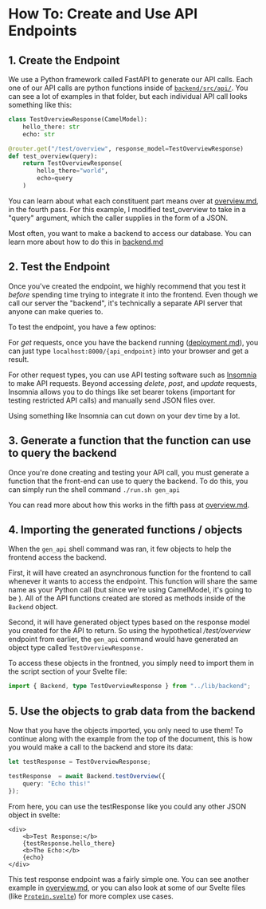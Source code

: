 ﻿# How To: Create and Use API Endpoints

## 1. Create the Endpoint
We use a Python framework called FastAPI to generate our API calls. Each one of our API calls are python functions inside of [`backend/src/api/`](../backend/src/api/). You can see a lot of examples in that folder, but each individual API call looks something like this:

```python
class TestOverviewResponse(CamelModel):
    hello_there: str
    echo: str

@router.get("/test/overview", response_model=TestOverviewResponse)
def test_overview(query):
	return TestOverviewResponse(
        hello_there="world",
        echo=query
    )
```

You can learn about what each constituent part means over at [overview.md](overview.md), in the fourth pass. For this example, I modified test_overview to take in a "query" argument, which the caller supplies in the form of a JSON.

Most often, you want to make a backend to access our database. You can learn more about how to do this in [backend.md](backend.md)


## 2. Test the Endpoint

Once you've created the endpoint, we highly recommend that you test it *before* spending time trying to integrate it into the frontend. Even though we call our server the "backend", it's technically a separate API server that anyone can make queries to.

To test the endpoint, you have a few optinos:

For *get* requests, once you have the backend running ([deployment.md]('deployment.md')), you can just type `localhost:8000/{api_endpoint}` into your browser and get a result.

For other request types, you can use API testing software such as [Insomnia](https://insomnia.rest/) to make API requests. Beyond accessing *delete*, *post*, and *update* requests, Insomnia allows you to do things like set bearer tokens (important for testing restricted API calls) and manually send JSON files over.

Using something like Insomnia can cut down on your dev time by a lot.

## 3. Generate a function that the function can use to query the backend

Once you're done creating and testing your API call, you must generate a function that the front-end can use to query the backend. To do this, you can simply run the shell command `./run.sh gen_api`

You can read more about how this works in the fifth pass at [overview.md](overview.md).

## 4. Importing the generated functions / objects

When the `gen_api` shell command was ran, it few objects to help the frontend access the backend.

First, it will have created an asynchronous function for the frontend to call whenever it wants to access the endpoint. This function will share the same name as your Python call (but since we're using CamelModel, it's going to be ). All of the API functions created are stored as methods inside of the `Backend` object.

Second, it will have generated object types based on the response model you created for the API to return. So using the hypothetical */test/overview* endpoint from earlier, the `gen_api` command would have generated an object type called `TestOverviewResponse.`

To access these objects in the frontned, you simply need to import them in the script section of your Svelte file:

```ts
import { Backend, type TestOverviewResponse } from "../lib/backend";
```

## 5. Use the objects to grab data from the backend

Now that you have the objects imported, you only need to use them! To continue along with the example from the top of the document, this is how you would make a call to the backend and store its data:

```ts
let testResponse = TestOverviewResponse;

testResponse  = await Backend.testOverview({
    query: "Echo this!"
});
```

From here, you can use the testResponse like you could any other JSON object in svelte:

```svelte
<div>
    <b>Test Response:</b>
    {testResponse.hello_there}
    <b>The Echo:</b>
    {echo}
</div>
```

This test response endpoint was a fairly simple one. You can see another example in [overview.md](overview.md), or you can also look at some of our Svelte files (like [`Protein.svelte`](../frontend/src/routes/Protein.svelte)) for more complex use cases.